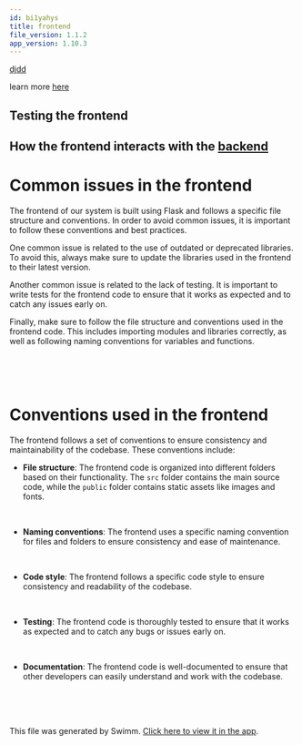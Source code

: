 ```yaml
---
id: bi1yahys
title: frontend
file_version: 1.1.2
app_version: 1.10.3
---
```


[djdd](https://swimm-web-app.web.app/workspaces/mv2fxkk3cvcjEfSEo9pw/repos/Z2l0aHViJTNBJTNBZmxhc2slM0ElM0FuYWRhdi1zd2ltbQ==/branch/main/docs/bi1yahys/edit#heading-Z1Q1vCR)

learn more [here](https://swimm-web-app.web.app/workspaces/mv2fxkk3cvcjEfSEo9pw/repos/Z2l0aHViJTNBJTNBZmxhc2slM0ElM0FuYWRhdi1zd2ltbQ==/branch/main/docs/bi1yahys/edit#heading-Z1Q1vCR)

## Testing the frontend

## How the frontend interacts with the [backend](https://swimm-web-app.web.app/workspaces/mv2fxkk3cvcjEfSEo9pw/repos/Z2l0aHViJTNBJTNBZmxhc2slM0ElM0FuYWRhdi1zd2ltbQ==/branch/main/docs/bi1yahys/edit#heading-Z1Q1vCR)

# Common issues in the frontend

The frontend of our system is built using Flask and follows a specific file structure and conventions. In order to avoid common issues, it is important to follow these conventions and best practices.

One common issue is related to the use of outdated or deprecated libraries. To avoid this, always make sure to update the libraries used in the frontend to their latest version.

Another common issue is related to the lack of testing. It is important to write tests for the frontend code to ensure that it works as expected and to catch any issues early on.

Finally, make sure to follow the file structure and conventions used in the frontend code. This includes importing modules and libraries correctly, as well as following naming conventions for variables and functions.

<br/>

<br/>

<br/>

# Conventions used in the frontend

The frontend follows a set of conventions to ensure consistency and maintainability of the codebase. These conventions include:

*   **File structure**: The frontend code is organized into different folders based on their functionality. The `src` folder contains the main source code, while the `public` folder contains static assets like images and fonts.
<br/>

*   **Naming conventions**: The frontend uses a specific naming convention for files and folders to ensure consistency and ease of maintenance.
<br/>

*   **Code style**: The frontend follows a specific code style to ensure consistency and readability of the codebase.
<br/>

*   **Testing**: The frontend code is thoroughly tested to ensure that it works as expected and to catch any bugs or issues early on.
<br/>

*   **Documentation**: The frontend code is well-documented to ensure that other developers can easily understand and work with the codebase.
<br/>

<br/>

<br/>

This file was generated by Swimm. [Click here to view it in the app](https://swimm-web-app.web.app/repos/Z2l0aHViJTNBJTNBZmxhc2slM0ElM0FuYWRhdi1zd2ltbQ==/docs/bi1yahys).
